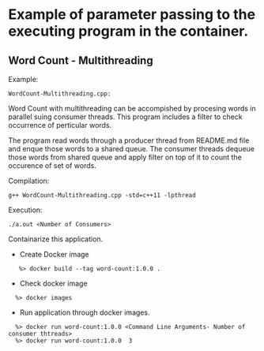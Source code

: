# Example of parameter passing to the executing program in the container.
## Word Count - Multithreading

 Example:
 ```
 WordCount-Multithreading.cpp:
 ```

 Word Count with multithreading can be accompished by procesing words
 in parallel suing consumer threads. This program includes a filter to check occurrence of
 perticular words.

 The program read words through a producer thread from README.md file and enque
 those words to a shared queue. The consumer threads dequeue those words from shared queue
 and apply filter on top of it to count the occurence of set of words.  
   
 Compilation:
 ```
 g++ WordCount-Multithreading.cpp -std=c++11 -lpthread
 ```
 
 Execution:
 ```
 ./a.out <Number of Consumers>
 ```


 Containarize this application.
 
 - Create Docker image
```
   %> docker build --tag word-count:1.0.0 .
```
 - Check docker image
 ```
   %> docker images
 ```
 - Run application through docker images.
 ```
   %> docker run word-count:1.0.0 <Command Line Arguments- Number of consumer thtreads>
   %> docker run word-count:1.0.0  3
 ```




